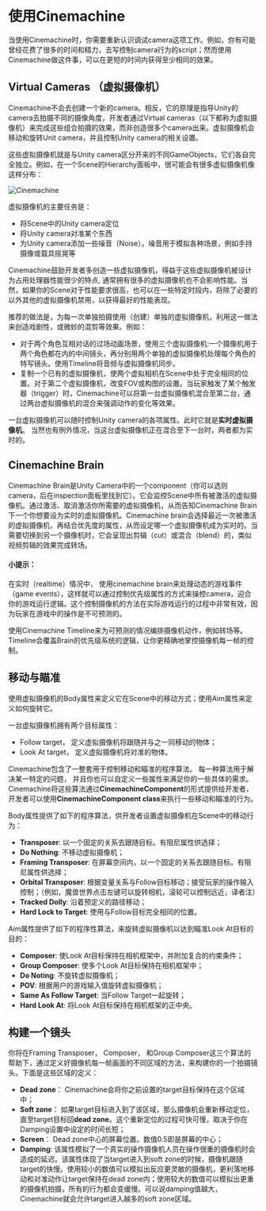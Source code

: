 # 使用Cinemachine

当使用Cinemachine时，你需要重新认识调试camera这项工作。例如，你有可能曾经花费了很多的时间和精力，去写控制camera行为的script；然而使用Cinemachine做这件事，可以在更短的时间内获得至少相同的效果。

## Virtual Cameras （虚拟摄像机）

Cinemachine不会去创建一个新的camera。相反，它的原理是指导Unity的camera去拍摄不同的摄像角度，开发者通过Virtual cameras（以下都称为虚拟摄像机）来完成这些组合拍摄的效果，而非创造很多个camera出来。虚拟摄像机会移动和旋转Unit camera，并且控制Unity camera的相关设置。

这些虚拟摄像机就是与Unity camera区分开来的不同GameObjects，它们各自完全独立。例如，在一个Scene的Hierarchy面板中，很可能会有很多虚拟摄像机像这样分布：

![Cinemachine](https://github.com/wcai49/cinemachine_doc_Chinese/blob/main/Figures/using_cinemachine_seperate.png)

虚拟摄像机的主要任务是：
  - 将Scene中的Unity camera定位
  - 将Unity camera对准某个东西
  - 为Unity camera添加一些噪音（Noise）。噪音用于模拟各种场景，例如手持摄像或载具摇晃等

Cinemachine鼓励开发者多创造一些虚拟摄像机，得益于这些虚拟摄像机被设计为占用处理器性能很少的特点, 通常拥有很多的虚拟摄像机也不会影响性能。当然，如果你的Scene对于性能要求很高，也可以在一些特定时段内，将除了必要的以外其他的虚拟摄像机禁用，以获得最好的性能表现。

推荐的做法是，为每一次单独拍摄使用（创建）单独的虚拟摄像机，利用这一做法来创造戏剧性，或微妙的混剪等效果。例如：
  - 对于两个角色互相对话的过场动画场景，使用三个虚拟摄像机:一个摄像机用于两个角色都在内的中间镜头，再分别用两个单独的虚拟摄像机处理每个角色的特写镜头。使用Timeline将音频与虚拟摄像机同步。
  - 复制一个已有的虚拟摄像机，使两个虚拟相机在Scene中处于完全相同的位置。对于第二个虚拟摄像机，改变FOV或构图的设置。当玩家触发了某个触发器（trigger）时，Cinemachine可以将第一台虚拟摄像机混合至第二台，通过两台虚拟摄像机的混合来强调动作的变化等效果。

一台虚拟摄像机可以随时控制Unity camera的各项属性。此时它就是**实时虚拟摄像机**。 当然也有例外情况，当这台虚拟摄像机正在混合至下一台时，两者都为实时的。

## Cinemachine Brain

Cinemachine Brain是Unity Camera中的一个component（你可以选则camera，后在inspection面板里找到它）。它会监控Scene中所有被激活的虚拟摄像机。通过激活、取消激活你所需要的虚拟摄像机，从而告知Cinemachine Brain下一个你想要设为实时的虚拟摄像机。Cinemachine brain会选择最近一次被激活的虚拟摄像机，再结合优先度的属性，从而设定哪一个虚拟摄像机成为实时的。当需要切换到另一个摄像机时，它会呈现出剪辑（cut）或混合（blend）的，类似视频剪辑的效果完成转场。

#### 小提示：
在实时（realtime）情况中， 使用cinemachine brain来处理动态的游戏事件（game events），这样就可以通过控制优先级属性的方式来操控camera，迎合你的游戏运行逻辑。这个控制摄像机的方法在实际游戏运行的过程中非常有效，因为玩家在游戏中的操作是不可预测的。

使用Cinemachine Timeline来为可预测的情况编排摄像机动作，例如转场等。Timeline会覆盖Brain的优先级系统的逻辑，让你更精确地掌控摄像机每一帧的控制。

## 移动与瞄准

使用虚拟摄像机的Body属性来定义它在Scene中的移动方式；使用Aim属性来定义如何旋转它。

一台虚拟摄像机拥有两个目标属性：
  - Follow target， 定义虚拟摄像机将跟随并与之一同移动的物体；
  - Look At target， 定义虚拟摄像机将对准的物体。

Cinemachine包含了一整套用于控制移动和瞄准的程序算法。 每一种算法用于解决某一特定的问题， 并且你也可以自定义一些属性来满足你的一些具体的需求。Cinemachine将这些算法通过**CinemachineComponent**的形式提供给开发者， 开发者可以使用**CinemachineComponent class**来执行一些移动和瞄准的行为。

Body属性提供了如下的程序算法，供开发者设置虚拟摄像机在Scene中的移动行为：
  - **Transposer**: 以一个固定的关系去跟随目标。有阻尼属性供选择；
  - **Do Nothing**: 不移动虚拟摄像机；
  - **Framing Transposer**: 在屏幕空间内，以一个固定的关系去跟随目标。有阻尼属性供选择；
  - **Orbital Transposer**: 根据变量关系与Follow目标移动；接受玩家的操作输入控制；（例如，魔兽世界点击左键可以旋转相机，滚轮可以控制远近，译者注）
  - **Tracked Dolly**: 沿着预定义的路径移动；
  - **Hard Lock to Target**: 使用与Follow目标完全相同的位置。

Aim属性提供了如下的程序性算法，来旋转虚拟摄像机以达到瞄准Look At目标的目的：

  - **Composer**: 使Look At目标保持在相机框架中，并附加复合的约束条件；
  - **Group Composer**: 使多个Look At目标保持在相机框架中；
  - **Do Noting**: 不旋转虚拟摄像机；
  - **POV**: 根据用户的游戏输入值旋转虚拟摄像机；
  - **Same As Follow Target**: 当Follow Target一起旋转；
  - **Hard Look At**: 将Look At目标保持在相机框架的正中央。

## 构建一个镜头

你将在Framing Transposer， Composer， 和Group Composer这三个算法的帮助下，通过定义好摄像机每一帧画面的不同区域的方法，来构建你的一个拍摄镜头。下面是这些区域的定义：

  - **Dead zone**： Cinemachine会将你之前设置的target目标保持在这个区域中；
  - **Soft zone**： 如果target目标进入到了该区域，那么摄像机会重新移动定位，直至target目标回**dead zone**。这个重新定位的过程可快可慢，取决于你在Damping设置中设定的时间长短；
  - **Screen**： Dead zone中心的屏幕位置。数值0.5即是屏幕的中心；
  - **Damping**: 该属性模拟了一个真实的操作摄像机人员在操作很重的摄像机时会造成的延迟。该属性体现了当target进入到soft zone的时候，摄像机跟随target的快慢。使用较小的数值可以模拟出反应更灵敏的摄像机，更利落地移动和对准动作让target保持在dead zone内；使用较大的数值可以模拟出更重的摄像机拍摄，所有的行为都会变缓慢。可以说damping值越大，Cinemachine就会允许target进入越多的soft zone区域。

